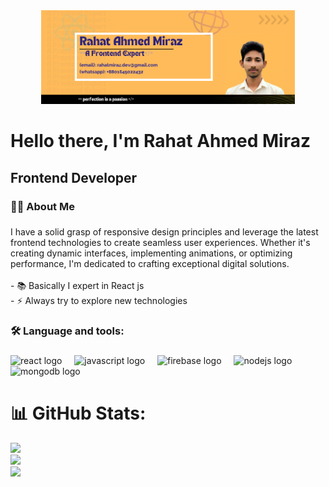 <div align="center">
  <img height="150" src="https://github.com/rahatmirazdev/rahatmirazdev/blob/main/rahatbanner.png?raw=true"  />
</div>

###

<h1 align="left">Hello there, I'm Rahat Ahmed Miraz</h1>

<h2 align="left">Frontend Developer</h1>

###

<h3 align="left">👩‍💻  About Me</h3>

###

<p align="left">I have a solid grasp of responsive design principles and leverage the latest frontend technologies to create seamless user experiences. Whether it's creating dynamic interfaces, implementing animations, or optimizing performance, I'm dedicated to crafting exceptional digital solutions.<br><br>- 📚 Basically I expert in React js <br>- ⚡ Always try to explore new technologies</p>

###

<h3 align="left">🛠 Language and tools:</h3>

###

<div align="left">
  <img src="https://cdn.jsdelivr.net/gh/devicons/devicon/icons/react/react-original.svg" height="40" alt="react logo"  />
  <img width="12" />
  <img src="https://cdn.jsdelivr.net/gh/devicons/devicon/icons/javascript/javascript-original.svg" height="40" alt="javascript logo"  />
  <img width="12" />
  <img src="https://cdn.jsdelivr.net/gh/devicons/devicon/icons/firebase/firebase-plain.svg" height="40" alt="firebase logo"  />
  <img width="12" />
  <img src="https://cdn.simpleicons.org/nodedotjs/339933" height="40" alt="nodejs logo"  />
  <img width="12" />
  <img src="https://skillicons.dev/icons?i=mongodb" height="40" alt="mongodb logo"  />
</div>

###

# 📊 GitHub Stats:
![](https://github-readme-stats.vercel.app/api?username=rahatmirazdev&theme=dark&hide_border=false&include_all_commits=false&count_private=true)<br/>
![](https://github-readme-streak-stats.herokuapp.com/?user=rahatmirazdev&theme=dark&hide_border=false)<br/>
![](https://github-readme-stats.vercel.app/api/top-langs/?username=rahatmirazdev&theme=dark&hide_border=false&include_all_commits=false&count_private=true&layout=compact)

